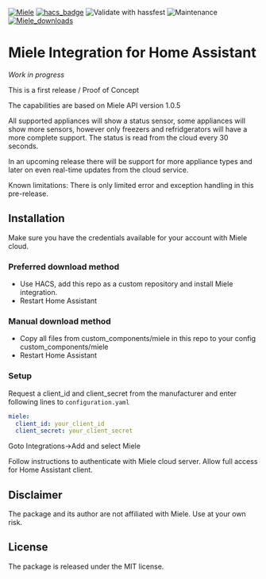 [![Miele](https://img.shields.io/github/v/release/astrandb/miele)](https://github.com/astrandb/miele/releases/latest) [![hacs_badge](https://img.shields.io/badge/HACS-Custom-orange.svg)](https://github.com/custom-components/hacs) ![Validate with hassfest](https://github.com/astrandb/miele/workflows/Validate%20with%20hassfest/badge.svg) ![Maintenance](https://img.shields.io/maintenance/yes/2021.svg) [![Miele_downloads](https://img.shields.io/github/downloads/astrandb/miele/total)](https://github.com/astrandb/miele)

# Miele Integration for Home Assistant

_Work in progress_

This is a first release / Proof of Concept

The capabilities are based on Miele API version 1.0.5

All supported appliances will show a status sensor, some appliances will show more sensors, however only freezers and refridgerators will have a more complete support. The status is read from the cloud every 30 seconds.

In an upcoming release there will be support for more appliance types and later on even real-time updates from the cloud service.


Known limitations: There is only limited error and exception handling in this pre-release.



## Installation

Make sure you have the credentials available for your account with Miele cloud.

### Preferred download method

- Use HACS, add this repo as a custom repository and install Miele integration.
- Restart Home Assistant

### Manual download method

- Copy all files from custom_components/miele in this repo to your config custom_components/miele
- Restart Home Assistant

### Setup

Request a client_id and client_secret from the manufacturer and
enter following lines to `configuration.yaml`

```yaml
miele:
  client_id: your_client_id
  client_secret: your_client_secret
```

Goto Integrations->Add and select Miele

Follow instructions to authenticate with Miele cloud server. Allow full access for Home Assistant client.

## Disclaimer

The package and its author are not affiliated with Miele. Use at your own risk.

## License

The package is released under the MIT license.
